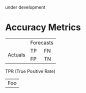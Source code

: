 under development

# Accuracy Metrics 

<table>
 
  <tr>
  <td></td>
    <td colspan="2">Forecasts</td>
  </tr>  
  <td rowspan="2">Actuals</td>
    <td>TP</td>
    <td>FN</td>
  </tr>
  <tr>
    <td>FP</td>
    <td>TN</td>
  </tr>
</table>

TPR (True Positive Rate)
<table>
    <tr>
        <td>Foo</td>
    </tr>
</table>